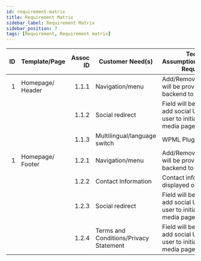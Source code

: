 ```yaml
---
id: requirement-matrix
title: Requirement Matrix
sidebar_label: Requirement Matrix
sidebar_position: 7
tags: [Requirement, Requirement matrix]
---
```


| ID | Template/Page       | Assoc ID | Customer Need(s)        | Technical Assumption(s)/Functional Requirement    | Status       | Comments         |
|---:|---------------------|---------:|--------------------------|---------------------------------------------------|--------------|------------------|
|  1 | Homepage/ Header    |    1.1.1 | Navigation/menu          | Add/Remove/Edit feature will be provided on backend to display menu | Confirmed    |                  |
|    |                     |    1.1.2 | Social redirect          | Field will be provided to add social URL to redirect user to initiative social media pages. | In-Discussion |                  |
|    |                     |    1.1.3 | Multilingual/language switch | WPML Plugin to be used | Pending      |                  |
|  1 | Homepage/ Footer    |    1.2.1 | Navigation/menu          | Add/Remove/Edit feature will be provided on backend to display menu |              |                  |
|    |                     |    1.2.2 | Contact Information      | Contact information will be displayed on footer.   |              |                  |
|    |                     |    1.2.3 | Social redirect          | Field will be provided to add social URL to redirect user to initiative social media pages. |              |                  |
|    |                     |    1.2.4 | Terms and Conditions/Privacy Statement | Field will be provided to add social URL to redirect user to initiative social media pages. |              |                  |
